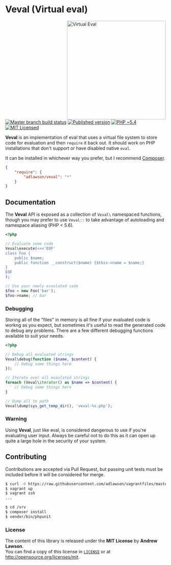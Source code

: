 # Veval (Virtual eval)

<img src="http://media.giphy.com/media/KzNCKU8wMNLnW/giphy.gif" alt="Virtual Eval" align="right" width=310/>

[![Master branch build status][ico-build]][travis]
[![Published version][ico-package]][package]
[![PHP ~5.4][ico-engine]][lang]
[![MIT Licensed][ico-license]][license]

**Veval** is an implementation of eval that uses a virtual file system to store
code for evaluation and then `require` it back out. It should work on PHP
installations that don't support or have disabled native `eval`.

It can be installed in whichever way you prefer, but I recommend
[Composer][package].
```json
{
    "require": {
        "adlawson/veval": "*"
    }
}
```

## Documentation
The **Veval** API is exposed as a collection of `Veval\` namespaced functions,
though you may prefer to use `Veval::` to take advantage of autoloading and
namespace aliasing (PHP < 5.6).
```php
<?php

// Evaluate some code
Veval\execute(<<<'EOF'
class Foo {
    public $name;
    public function __construct($name) {$this->name = $name;}
}
EOF
);

// Use your newly evaulated code
$foo = new Foo('bar');
$foo->name; // bar
```

### Debugging
Storing all of the "files" in memory is all fine if your evaluated code is
workng as you expect, but sometimes it's useful to read the generated code to
debug any problems. There are a few different debugging functions available to
suit your needs.
```php
<?php

// Debug all evaluated strings
Veval\debug(function ($name, $content) {
    // Debug some things here
});

// Iterate over all evaulated strings
foreach (Veval\iterator() as $name => $content) {
    // Debug some things here
}

// Dump all to path
Veval\dump(sys_get_temp_dir(), 'veval-%s.php');
```

### Warning
Using **Veval**, just like eval, is considered dangerous to use if you're
evaluating user input. Always be careful not to do this as it can open up quite
a large hole in the security of your system.

## Contributing
Contributions are accepted via Pull Request, but passing unit tests must be
included before it will be considered for merge.
```bash
$ curl -O https://raw.githubusercontent.com/adlawson/vagrantfiles/master/php/Vagrantfile
$ vagrant up
$ vagrant ssh
...

$ cd /srv
$ composer install
$ vendor/bin/phpunit
```

### License
The content of this library is released under the **MIT License** by
**Andrew Lawson**.<br/> You can find a copy of this license in
[`LICENSE`][license] or at http://opensource.org/licenses/mit.

[travis]: https://travis-ci.org/adlawson/veval.php
[lang]: http://php.net
[package]: https://packagist.org/packages/adlawson/veval
[ico-license]: http://img.shields.io/packagist/l/adlawson/veval.svg?style=flat
[ico-package]: http://img.shields.io/packagist/v/adlawson/veval.svg?style=flat
[ico-build]: http://img.shields.io/travis/adlawson/veval.php/master.svg?style=flat
[ico-engine]: http://img.shields.io/badge/php-~5.4-8892BF.svg?style=flat
[issues]: https://github.com/adlawson/veval.php/issues
[license]: LICENSE
